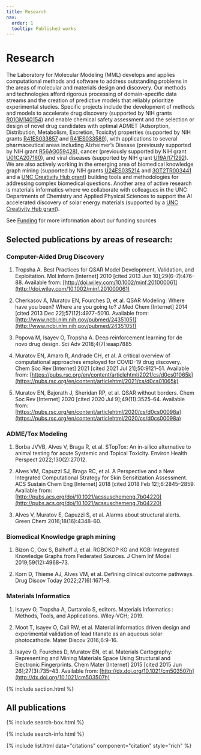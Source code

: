 ```yaml
---
title: Research
nav:
  order: 1
  tooltip: Published works
---
```


# <i class="fas fa-microscope"></i>Research

The Laboratory for Molecular Modeling (MML) develops and applies computational methods and software to address 
outstanding problems in the areas of molecular and materials design and discovery. Our methods and technologies 
afford rigorous processing of domain-specific data streams and the creation of predictive models that reliably 
prioritize experimental studies. Specific projects include the development of methods and models to accelerate 
drug discovery (supported by NIH grants [R01GM140154](https://reporter.nih.gov/search/QaUpoli2g0SJ7zKRmh4UJQ/project-details/10398798)) and enable chemical safety assessment and the selection or 
design of novel drug candidates with optimal ADMET (Adsorption, Distribution, Metabolism, Excretion, Toxicity) 
properties (supported by NIH grants [R41ES033857](https://reporter.nih.gov/search/FPjWzN7VA0i0WsDOw6j3Yg/project-details/10379210) and [R41ES033589](https://reporter.nih.gov/search/FPjWzN7VA0i0WsDOw6j3Yg/project-details/10324720)), with applications to several pharmaceutical 
areas including Alzheimer’s Disease (previously supported by NIH grant [R56AG059428](https://reporter.nih.gov/search/QaUpoli2g0SJ7zKRmh4UJQ/project-details/9701335)), cancer (previously supported 
by NIH grant [U01CA207160](https://reporter.nih.gov/search/QaUpoli2g0SJ7zKRmh4UJQ/project-details/9548186)), and viral diseases (supported by NIH grant [U19AI171292](https://reporter.nih.gov/search/IAbeniS3GkapIr1iTaF3Ww/project-details/10513679)). We are also actively working in 
the emerging area of biomedical knowledge graph mining (supported by NIH grants [U24ES035214](https://reporter.nih.gov/search/QaUpoli2g0SJ7zKRmh4UJQ/project-details/10494653) and [3OT2TR003441](https://reporter.nih.gov/search/QaUpoli2g0SJ7zKRmh4UJQ/project-details/10706749) and a 
[UNC Creativity Hub grant](https://research.unc.edu/creativity-hubs/projects/winner-2022/)) building tools and methodologies for addressing complex biomedical questions. Another 
area of active research is materials informatics where we collaborate with colleagues in the UNC Departments of 
Chemistry and Applied Physical Sciences to support the AI accelerated discovery of solar energy materials 
(supported by a [UNC Creativity Hub grant](https://research.unc.edu/creativity-hubs/projects/winner-2020/)).

See [Funding](/funding) for more information about our funding sources

## Selected publications by areas of research:

### Computer-Aided Drug Discovery

1. Tropsha A. Best Practices for QSAR Model Development, Validation, and Exploitation. Mol Inform [Internet] 2010 [cited 2013 Jun 10];29(6–7):476–88. Available from: [http://doi.wiley.com/10.1002/minf.201000061](http://doi.wiley.com/10.1002/minf.201000061)

2. Cherkasov A, Muratov EN, Fourches D, et al. QSAR Modeling: Where have you been? Where are you going to? J Med Chem [Internet] 2014 [cited 2013 Dec 22];57(12):4977–5010. Available from: [http://www.ncbi.nlm.nih.gov/pubmed/24351051](http://www.ncbi.nlm.nih.gov/pubmed/24351051)

3. Popova M, Isayev O, Tropsha A. Deep reinforcement learning for de novo drug design. Sci Adv 2018;4(7):eaap7885

4. Muratov EN, Amaro R, Andrade CH, et al. A critical overview of computational approaches employed for COVID-19 drug discovery. Chem Soc Rev [Internet] 2021 [cited 2021 Jul 21];50:9121–51. Available from: [https://pubs.rsc.org/en/content/articlehtml/2021/cs/d0cs01065k](https://pubs.rsc.org/en/content/articlehtml/2021/cs/d0cs01065k)

5. Muratov EN, Bajorath J, Sheridan RP, et al. QSAR without borders. Chem Soc Rev [Internet] 2020 [cited 2020 Jul 9];49(11):3525–64. Available from: [https://pubs.rsc.org/en/content/articlehtml/2020/cs/d0cs00098a](https://pubs.rsc.org/en/content/articlehtml/2020/cs/d0cs00098a)

### ADME/Tox Modeling

1. Borba JVVB, Alves V, Braga R, et al. STopTox: An in-silico alternative to animal testing for acute Systemic and Topical Toxicity. Environ Health Perspect 2022;130(2):27012.

2. Alves VM, Capuzzi SJ, Braga RC, et al. A Perspective and a New Integrated Computational Strategy for Skin Sensitization Assessment. ACS Sustain Chem Eng [Internet] 2018 [cited 2018 Feb 12];6:2845–2859. Available from: [http://pubs.acs.org/doi/10.1021/acssuschemeng.7b04220](http://pubs.acs.org/doi/10.1021/acssuschemeng.7b04220)

3. Alves V, Muratov E, Capuzzi S, et al. Alarms about structural alerts. Green Chem 2016;18(16):4348–60.

### Biomedical Knowledge graph mining

1. Bizon C, Cox S, Balhoff J, et al. ROBOKOP KG and KGB: Integrated Knowledge Graphs from Federated Sources. J Chem Inf Model 2019;59(12):4968–73.

2. Korn D, Thieme AJ, Alves VM, et al. Defining clinical outcome pathways. Drug Discov Today 2022;27(6):1671–8.

### Materials Informatics

1. Isayev O, Tropsha A, Curtarolo S, editors. Materials Informatics : Methods, Tools, and Applications. Wiley-VCH; 2019.

2. Moot T, Isayev O, Call RW, et al. Material informatics driven design and experimental validation of lead titanate as an aqueous solar photocathode. Mater Discov 2016;6:9–16.

3. Isayev O, Fourches D, Muratov EN, et al. Materials Cartography: Representing and Mining Materials Space Using Structural and Electronic Fingerprints. Chem Mater [Internet] 2015 [cited 2015 Jun 26];27(3):735–43. Available from: [http://dx.doi.org/10.1021/cm503507h](http://dx.doi.org/10.1021/cm503507h)

{% include section.html %}

## All publications

{% include search-box.html %}

{% include search-info.html %}

{% include list.html data="citations" component="citation" style="rich" %}
